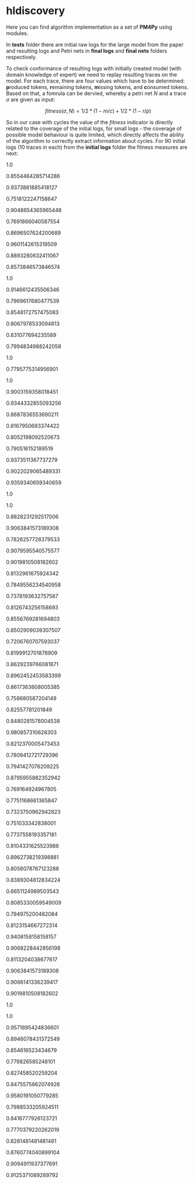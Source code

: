 # hldiscovery

Here you can find algorithm implementation as a set of __PM4Py__ using modules.

In **tests** folder there are initial raw logs for the large model from the paper and resulting logs and Petri nets in **final logs** and **final nets** folders respectively.

To check conformance of resulting logs with initially created model (with domain knowledge of expert) we need to replay resulting traces on the model. For each trace, there are four values which have to be determined: **p**roduced tokens, **r**emaining tokens, **m**issing tokens, and **c**onsumed tokens. Based on that, a fomrula can be dervied, whereby a petri net $N$ and a trace $σ$ are given as input:

$$ fitness(σ,N) = 1/2*(1-m/c)+1/2*(1-r/p) $$

So in our case with cycles the value of the $fitness$ indicator is directly related to the coverage of the initial logs, for small logs - the coverage of possible model behaviour is quite limited, which directly affects the ability of the algorithm to correctly extract information about cycles.
For 90 initial logs (10 traces in each) from the **initial logs** folder the fitness measures are next:

1.0

0.8554464285714286

0.9373861885418127

0.7518122247158647

0.9048654365965448

0.7691866040587554

0.8696507624200689

0.9601142615319509

0.8893280632411067

0.8573846573846574

1.0

0.9146612435506346

0.7969617680477539

0.8548172757475083

0.8067978533094813

0.831077694235589

0.7994834988242058

1.0

0.7795775314956901

1.0

0.9003159358018451

0.9344332855093256

0.8687836553690211

0.8167950693374422

0.8052198092520673

0.790516152189519

0.9373511367737279

0.9022029065489331

0.9359340659340659

1.0

1.0

0.8828231292517006

0.9063841573189308

0.7826257728379533

0.9079595540575577

0.9019810508182602

0.8132961675924342

0.7849556234540958

0.7378193632757587

0.8126743256158693

0.8556769281694803

0.8502909039307507

0.7206760707593037

0.8199912701876909

0.8629239766081871

0.8962452453583399

0.8617363608005385

0.758680587204149

0.82557781201849

0.8480281578004538

0.980857310628303

0.8212370005473453

0.7809412721729396

0.7941427076209225

0.8795955882352942

0.769164924967805

0.7751168661365847

0.7323750962942823

0.751033342838001

0.7737558193357181

0.8104331625523986

0.8962738219398881

0.8056078767123288

0.8389304812834224

0.6651124989503543

0.8085330059549009

0.794975200482084

0.8123154667272314

0.9408158158158157

0.9068228442856198

0.8113204038677617

0.9063841573189308

0.9066141336239417

0.9019810508182602

1.0

1.0

0.9571895424836601

0.8946078431372549

0.854616523434679

0.779826585248101

0.827458520259204

0.8475575662074926

0.9580191050779285

0.7988533205924511

0.8416777926123721

0.7770379220262019

0.8281481481481481

0.8760774040899104

0.9094911937377691

0.9125371089289792

